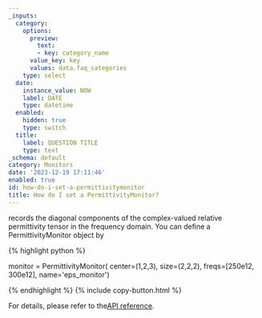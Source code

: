 ```yaml
---
_inputs:
  category:
    options:
      preview:
        text:
        - key: category_name
      value_key: key
      values: data.faq_categories
    type: select
  date:
    instance_value: NOW
    label: DATE
    type: datetime
  enabled:
    hidden: true
    type: switch
  title:
    label: QUESTION TITLE
    type: text
_schema: default
category: Monitors
date: '2023-12-19 17:11:46'
enabled: true
id: how-do-i-set-a-permittivitymonitor
title: How do I set a PermittivityMonitor?
---
```


records the diagonal components of the complex-valued relative permittivity tensor in the frequency domain. You can define a PermittivityMonitor object by

<div markdown class="code-snippet">{% highlight python %}

monitor = PermittivityMonitor(
    center=(1,2,3),
    size=(2,2,2),
    freqs=[250e12, 300e12],
    name='eps_monitor')

{% endhighlight %}
{% include copy-button.html %}
</div>

For details, please refer to the[API reference](https://docs.flexcompute.com/projects/tidy3d/en/stable/_autosummary/tidy3d.PermittivityMonitor.html).
